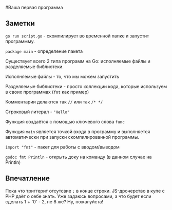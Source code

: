 #Ваша первая программа

## Заметки
`go run script.go` - скомпилирует во временной папке и запустит программму.

`package main` - определение пакета

Существует всего 2 типа программ на Go: исполняемые файлы и разделяемые библиотеки.

Исполняемые файлы - то, что мы можем запустить

Разделяемые библиотеки - просто коллекции кода, которые используем в своих программах (`fmt` как пример)

Комментарии делаются так `//` или так `/* */`

Строковый литерал - `"Hello"`

Функция создаётся с помощью ключевого слова `func`

Функция `main` является точкой входа в программу и выполняется автоматически при запуски скомпилированной программы.

`import "fmt"` - пакет для работы с вводом/выводом

`godoc fmt Println` - открыть доку на команду (в данном случае на Println)

## Впечатление
Пока что триггерит отсутсвие `;` в конце строки. JS-дрочерство в купе с PHP даёт о себе знать.
Уже задаюсь вопросами, а что будет если сделать 1 + '0' - 2, не 8 же? Ну, пожалуйста!